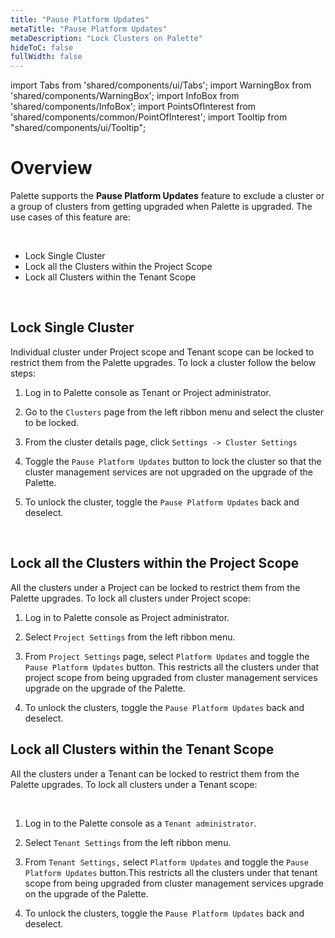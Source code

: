 ```yaml
---
title: "Pause Platform Updates"
metaTitle: "Pause Platform Updates"
metaDescription: "Lock Clusters on Palette"
hideToC: false
fullWidth: false
---
```


import Tabs from 'shared/components/ui/Tabs';
import WarningBox from 'shared/components/WarningBox';
import InfoBox from 'shared/components/InfoBox';
import PointsOfInterest from 'shared/components/common/PointOfInterest';
import Tooltip from "shared/components/ui/Tooltip";


# Overview

Palette supports the **Pause Platform Updates** feature to exclude a cluster or a group of clusters from getting upgraded when Palette is upgraded. The use cases of this feature are:

<br />

* Lock Single Cluster
* Lock all the Clusters within the Project Scope
* Lock all Clusters within the Tenant Scope

<br />

## Lock Single Cluster

Individual cluster under Project scope and Tenant scope can be locked to restrict them from the Palette upgrades. To lock a cluster follow the below steps:
<br />

1. Log in to Palette console as Tenant or Project administrator.


2. Go to the `Clusters` page from the left ribbon menu and select the cluster to be locked.


3. From the cluster details page, click `Settings -> Cluster Settings`


4. Toggle the `Pause Platform Updates` button to lock the cluster so that the cluster management services are not upgraded on the upgrade of the Palette.


5. To unlock the cluster, toggle the `Pause Platform Updates` back and deselect. 

<br />

## Lock all the Clusters within the Project Scope

All the clusters under a Project can be locked to restrict them from the Palette upgrades. To lock all clusters under Project scope:

1. Log in to Palette console as Project administrator.


2. Select `Project Settings` from the left ribbon menu.


3. From `Project Settings` page, select `Platform Updates` and toggle the `Pause Platform Updates` button. This restricts all the clusters under that project scope from being upgraded from cluster management services upgrade on the upgrade of the Palette.


4. To unlock the clusters, toggle the `Pause Platform Updates` back and deselect. 

## Lock all Clusters within the Tenant Scope


All the clusters under a Tenant can be locked to restrict them from the Palette upgrades. To lock all clusters under a Tenant scope:

<br />

1. Log in to the Palette console as a `Tenant administrator`.


2. Select `Tenant Settings` from the left ribbon menu.


3. From `Tenant Settings,` select `Platform Updates` and toggle the `Pause Platform Updates` button.This restricts all the clusters under that tenant scope from being upgraded from cluster management services upgrade on the upgrade of the Palette.


4. To unlock the clusters, toggle the `Pause Platform Updates` back and deselect. 




